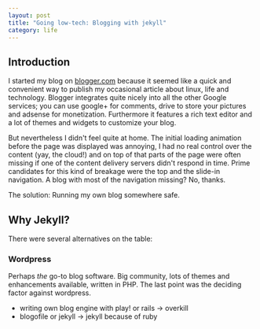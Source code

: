 ```yaml
---
layout: post
title: "Going low-tech: Blogging with jekyll"
category: life
---
```

## Introduction
I started my blog on [blogger.com][blogger] because it seemed like a quick and convenient way to publish my occasional article about linux, life and technology. Blogger integrates quite nicely into all the other Google services; you can use google+ for comments, drive to store your pictures and adsense for monetization. Furthermore it features a rich text editor and a lot of themes and widgets to customize your blog.

But nevertheless I didn't feel quite at home. The initial loading animation before the page was displayed was annoying, I had no real control over the content (yay, the cloud!) and on top of that parts of the page were often missing if one of the content delivery servers didn't respond in time. Prime candidates for this kind of breakage were the top and the slide-in navigation. A blog with most of the navigation missing? No, thanks.

The solution: Running my own blog somewhere safe.

## Why Jekyll?
There were several alternatives on the table:

### Wordpress
Perhaps *the* go-to blog software. Big community, lots of themes and enhancements available, written in PHP. The last point was the deciding factor against wordpress. 

- writing own blog engine with play! or rails -> overkill
- blogofile or jekyll -> jekyll because of ruby

[blogger]: http://suddenkernelpanic.blogspot.de
